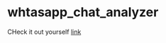 # whtasapp_chat_analyzer
CHeck it out yourself [link](https://regnna-whtasapp-chat-analyzer-app-30nuhs.streamlit.app/)
